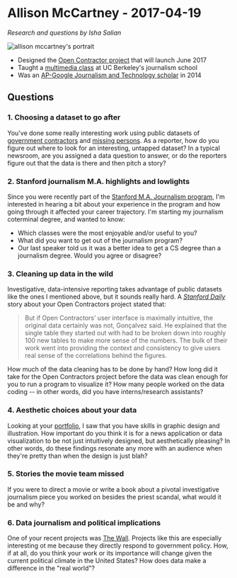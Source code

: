 # Allison McCartney - 2017-04-19
 
 *Research and questions by Isha Salian*
 
 ![allison mccartney's portrait](https://www.revealnews.org/wp-content/uploads/2015/06/Allison-McCartney-BW-web-300x300.jpg)
 
 - Designed the [Open Contractor project](https://www.youtube.com/watch?v=rMZuEOK4DtY) that will launch June 2017
 - Taught a [multimedia class](http://amccartney.github.io/resume/) at UC Berkeley's journalism school
 - Was an [AP-Google Journalism and Technology scholar](https://journalists.org/programs/ap-google-scholarship/) in 2014
 
 ## Questions
 
 ### 1. Choosing a dataset to go after 
 
 You've done some really interesting work using public datasets of [government contractors](https://www.usaspending.gov/Pages/Default.aspx) and [missing persons](https://www.namus.gov/). As a reporter, how do you figure out where to look for an interesting, untapped dataset? In a typical newsroom, are you assigned a data question to answer, or do the reporters figure out that the data is there and then pitch a story? 
  
 ### 2. Stanford journalism M.A. highlights and lowlights
 
 Since you were recently part of the [Stanford M.A. Journalism program](http://journalism.stanford.edu/), I'm interested in hearing a bit about your experience in the program and how going through it affected your career trajectory. I'm starting my journalism coterminal degree, and wanted to know:
 - Which classes were the most enjoyable and/or useful to you?
 - What did you want to get out of the journalism program?
 - Our last speaker told us it was a better idea to get a CS degree than a journalism degree. Would you agree or disagree?
 
 ### 3. Cleaning up data in the wild
 
 Investigative, data-intensive reporting takes advantage of public datasets like the ones I mentioned above, but it sounds really hard. A [*Stanford Daily*](hhttp://www.stanforddaily.com/2016/09/30/brown-institute-showcase-features-tour-guide-drones-defense-contract-database/) story about your Open Contractors project stated that:
 
 > But if Open Contractors’ user interface is maximally intuitive, the original data certainly was not, Gonçalvez said. He explained that the single table they started out with had to be broken down into roughly 100 new tables to make more sense of the numbers. The bulk of their work went into providing the context and consistency to give users real sense of the correlations behind the figures.

 How much of the data cleaning has to be done by hand? How long did it take for the Open Contractors project before the data was clean enough for you to run a program to visualize it? How many people worked on the data coding -- in other words, did you have interns/research assistants? 
 
 ### 4. Aesthetic choices about your data
 
 Looking at your [portfolio](http://amccartney.github.io/portfolio/), I saw that you have skills in graphic design and illustration. How important do you think it is for a news application or data visualization to be not just intuitively designed, but aesthetically pleasing? In other words, do these findings resonate any more with an audience when they're pretty than when the design is just blah?  
 
 ### 5. Stories the movie team missed
  
 If you were to direct a movie or write a book about a pivotal investigative journalism piece you worked on besides the priest scandal, what would it be and why? 

 ### 6. Data journalism and political implications

 One of your recent projects was [The Wall](http://apps.revealnews.org/border-wall/). Projects like this are especially interesting ot me because they directly respond to government policy. How, if at all, do you think your work or its importance will change given the current political climate in the United States? How does data make a difference in the "real world"? 